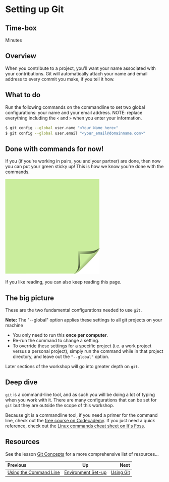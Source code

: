 # Setting up Git

## Time-box

<XX> Minutes


## Overview

When you contribute to a project, you'll want your name associated with your contributions. Git will automatically attach your name and email address to every commit you make, if you tell it how.


## What to do

Run the following commands on the commandline to set two global configurations: your name and your email address. NOTE: replace everything including the `<` and `>` when you enter your information.

```bash
$ git config --global user.name "<Your Name here>"
$ git config --global user.email "<your_email@domainname.com>"
```

## Done with commands for now!

If you (if you're working in pairs, you and your partner) are done, then now you can put your green sticky up! This is how we know you're done with the commands.

![green sticky note](images/Sticky-Note-02-Green-300px.png)

If you like reading, you can also keep reading this page.

## The big picture

These are the two fundamental configurations needed to use `git`. 

**Note:** The "--global" option applies these settings to all git projects on your machine  
* You only need to run this **once per computer**.  
* Re-run the command to change a setting.  
* To override these settings for a specific project (i.e. a work project versus a personal project), simply run the command while in that project directory, and leave out the `"--global"` option.

Later sections of the workshop will go into greater depth on `git`.

## Deep dive

`git` is a command-line tool, and as such you will be doing a lot of typing when you work with it. There are many configurations that can be set for `git` but they are outside the scope of this workshop. 

Because git is a commandline tool, if you need a primer for the command line, check out the [free course on Codecademy](https://www.codecademy.com/learn/learn-the-command-line). If you just need a quick reference, check out the [Linux commands cheat sheet on It's Foss](https://itsfoss.com/linux-commands-cheat-sheets/).


## Resources

See the lesson [Git Concepts](./git_concepts.md) for a more comprehensive list of resources...

| Previous | Up | Next |
|:---------|:---:|-----:|
| [Using the Command Line](./command_line.md) | [Environment Set-up](./environment_overview.md) | [Using Git](./git_overview.md) |
